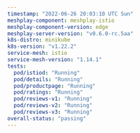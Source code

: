```yaml
---
timestamp: "2022-06-26 20:03:10 UTC Sun"
meshplay-component: meshplay-istio
meshplay-component-version: edge
meshplay-server-version: "v0.6.0-rc.5aa"
k8s-distro: minikube
k8s-version: "v1.22.2"
service-mesh: istio
service-mesh-version: "1.14.1"
tests:
  pod/istiod: "Running"
  pod/details: "Running"
  pod/productpage: "Running"
  pod/ratings: "Running"
  pod/reviews-v1: "Running"
  pod/reviews-v2: "Running"
  pod/reviews-v3: "Running"
overall-status: "passing"
---
```

